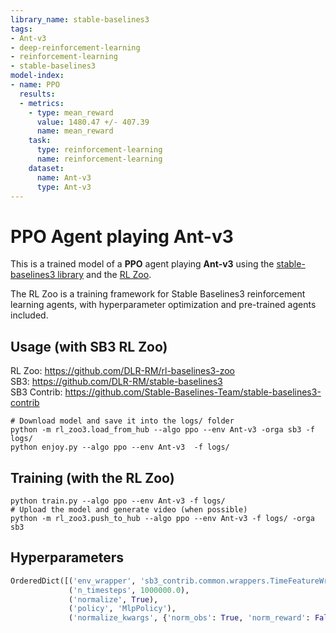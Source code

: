 ```yaml
---
library_name: stable-baselines3
tags:
- Ant-v3
- deep-reinforcement-learning
- reinforcement-learning
- stable-baselines3
model-index:
- name: PPO
  results:
  - metrics:
    - type: mean_reward
      value: 1480.47 +/- 407.39
      name: mean_reward
    task:
      type: reinforcement-learning
      name: reinforcement-learning
    dataset:
      name: Ant-v3
      type: Ant-v3
---
```


# **PPO** Agent playing **Ant-v3**
This is a trained model of a **PPO** agent playing **Ant-v3**
using the [stable-baselines3 library](https://github.com/DLR-RM/stable-baselines3)
and the [RL Zoo](https://github.com/DLR-RM/rl-baselines3-zoo).

The RL Zoo is a training framework for Stable Baselines3
reinforcement learning agents,
with hyperparameter optimization and pre-trained agents included.

## Usage (with SB3 RL Zoo)

RL Zoo: https://github.com/DLR-RM/rl-baselines3-zoo<br/>
SB3: https://github.com/DLR-RM/stable-baselines3<br/>
SB3 Contrib: https://github.com/Stable-Baselines-Team/stable-baselines3-contrib

```
# Download model and save it into the logs/ folder
python -m rl_zoo3.load_from_hub --algo ppo --env Ant-v3 -orga sb3 -f logs/
python enjoy.py --algo ppo --env Ant-v3  -f logs/
```

## Training (with the RL Zoo)
```
python train.py --algo ppo --env Ant-v3 -f logs/
# Upload the model and generate video (when possible)
python -m rl_zoo3.push_to_hub --algo ppo --env Ant-v3 -f logs/ -orga sb3
```

## Hyperparameters
```python
OrderedDict([('env_wrapper', 'sb3_contrib.common.wrappers.TimeFeatureWrapper'),
             ('n_timesteps', 1000000.0),
             ('normalize', True),
             ('policy', 'MlpPolicy'),
             ('normalize_kwargs', {'norm_obs': True, 'norm_reward': False})])
```
